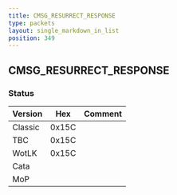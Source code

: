```yaml
---
title: CMSG_RESURRECT_RESPONSE
type: packets
layout: single_markdown_in_list
position: 349
---
```


## CMSG_RESURRECT_RESPONSE

### Status

Version    | Hex        | Comment
---------- | ---------- | ---------- 
Classic    | 0x15C      | 
TBC        | 0x15C      | 
WotLK      | 0x15C      | 
Cata       |            | 
MoP        |            | 